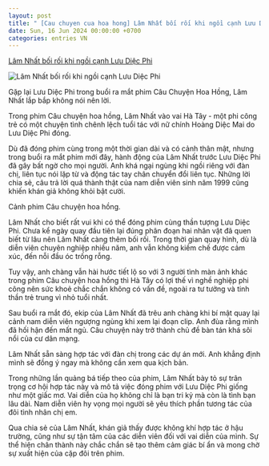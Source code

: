 ```yaml
---
layout: post
title: " [Cau chuyen cua hoa hong] Lâm Nhất bối rối khi ngồi cạnh Lưu Diệc Phi"
date: Sun, 16 Jun 2024 00:00:00 +0700
categories: entries VN
---
```

[Lâm Nhất bối rối khi ngồi cạnh Lưu Diệc Phi](https://afamily.vn/tinh-tre-man-anh-boi-roi-khi-ngoi-canh-luu-diec-phi-20240615101712481.chn)

![Lâm Nhất bối rối khi ngồi cạnh Lưu Diệc Phi](https://afamilycdn.com/zoom/600_315/150157425591193600/2024/6/15/avatar1718421284294-17184212844311356242611-52-0-392-650-crop-1718421383365307159783.png)

Gặp lại Lưu Diệc Phi trong buổi ra mắt phim Câu Chuyện Hoa Hồng, Lâm Nhất lắp bắp không nói nên lời.

Trong phim Câu chuyện hoa hồng, Lâm Nhất vào vai Hà Tây - một phi công trẻ có một chuyện tình chênh lệch tuổi tác với nữ chính Hoàng Diệc Mai do Lưu Diệc Phi đóng.

Dù đã đóng phim cùng trong một thời gian dài và có cảnh thân mật, nhưng trong buổi ra mắt phim mới đây, hành động của Lâm Nhất trước Lưu Diệc Phi đã gây bất ngờ cho mọi người. Anh khá ngại ngùng khi ngồi riêng với đàn chị, liên tục nói lặp từ và động tác tay chân chuyển đổi liên tục. Những lời chia sẻ, câu trả lời quá thành thật của nam diễn viên sinh năm 1999 cũng khiến khán giả không khỏi bật cười.

Cảnh phim Câu chuyện hoa hồng.

Lâm Nhất cho biết rất vui khi có thể đóng phim cùng thần tượng Lưu Diệc Phi. Chưa kể ngày quay đầu tiên lại đúng phân đoạn hai nhân vật đã quen biết từ lâu nên Lâm Nhất càng thêm bối rối. Trong thời gian quay hình, dù là diễn viên chuyên nghiệp nhiều năm, anh vẫn không kiềm chế được cảm xúc, đến nỗi đầu óc trống rỗng.

Tuy vậy, anh chàng vẫn hài hước tiết lộ so với 3 người tình màn ảnh khác trong phim Câu chuyện hoa hồng thì Hà Tây có lợi thế vì nghề nghiệp phi công nên sức khoẻ chắc chắn không có vấn đề, ngoài ra tư tưởng và tinh thần trẻ trung vì nhỏ tuổi nhất.

Sau buổi ra mắt đó, ekip của Lâm Nhất đã trêu anh chàng khi bí mật quay lại cảnh nam diễn viên ngượng ngùng khi xem lại đoạn clip. Anh đùa rằng mình đã hối hận đến mất ngủ. Câu chuyện này trở thành chủ đề bàn tán khá sôi nổi của cư dân mạng.

Lâm Nhất sẵn sàng hợp tác với đàn chị trong các dự án mới. Anh khẳng định mình sẽ đồng ý ngay mà không cần xem qua kịch bản.

Trong những lần quảng bá tiếp theo của phim, Lâm Nhất bày tỏ sự trân trọng cơ hội hợp tác này và mô tả việc đóng phim với Lưu Diệc Phi giống như một giấc mơ. Vai diễn của họ không chỉ là bạn tri kỷ mà còn là tình bạn lâu dài. Nam diễn viên hy vọng mọi người sẽ yêu thích phần tương tác của đôi tình nhân chị em.

Qua chia sẻ của Lâm Nhất, khán giả thấy được không khí hợp tác ở hậu trường, cũng như sự tận tâm của các diễn viên đối với vai diễn của mình. Sự thể hiện chân thành này chắc chắn sẽ tạo thêm cảm giác bí ẩn và mong chờ sự xuất hiện của cặp đôi trên phim.


